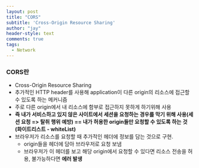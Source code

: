 ```yaml
---
layout: post
title: "CORS"
subtitle: 'Cross-Origin Resource Sharing'
author: "jay"
header-style: text
comments: true
tags:
  - Network
---
```


### CORS란
- Cross-Origin Resource Sharing
- 추가적인 HTTP header를 사용해 application이 다른 origin의 리소스에 접근할 수 있도록 하는 메커니즘
- 주로 다른 origin에서 내 리소스에 함부로 접근하지 못하게 하기위해 사용
- **즉 내가 서비스하고 있지 않은 사이트에서 세션을 요청하는 경우를 막기 위해 사용(세션 요청 => 탈취 행위 예방) == 내가 허용한 origin들만 요청할 수 있도록 하는 것(화이트리스트 - whiteList)**
- 브라우저가 리소스를 요청할 때 추가적인 헤더에 정보를 담는 것으로 구현.
  - origin들을 헤더에 담아 브라우저로 요청 보냄
  - 브라우저가 이 헤더를 보고 해당 origin에서 요청할 수 있다면 리소스 전송을 허용, 불가능하다면 **에러 발생**